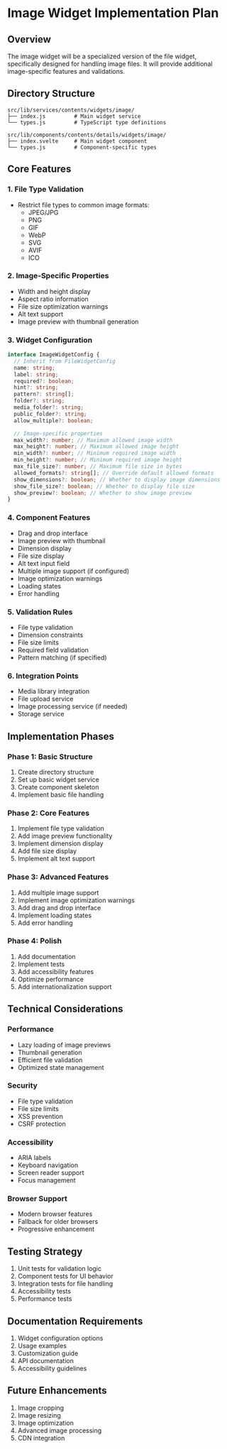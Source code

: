 # Image Widget Implementation Plan

## Overview

The image widget will be a specialized version of the file widget, specifically designed for handling image files. It will provide additional image-specific features and validations.

## Directory Structure

```
src/lib/services/contents/widgets/image/
├── index.js         # Main widget service
└── types.js         # TypeScript type definitions

src/lib/components/contents/details/widgets/image/
├── index.svelte     # Main widget component
└── types.js         # Component-specific types
```

## Core Features

### 1. File Type Validation

- Restrict file types to common image formats:
  - JPEG/JPG
  - PNG
  - GIF
  - WebP
  - SVG
  - AVIF
  - ICO

### 2. Image-Specific Properties

- Width and height display
- Aspect ratio information
- File size optimization warnings
- Alt text support
- Image preview with thumbnail generation

### 3. Widget Configuration

```typescript
interface ImageWidgetConfig {
  // Inherit from FileWidgetConfig
  name: string;
  label: string;
  required?: boolean;
  hint?: string;
  pattern?: string[];
  folder?: string;
  media_folder?: string;
  public_folder?: string;
  allow_multiple?: boolean;

  // Image-specific properties
  max_width?: number; // Maximum allowed image width
  max_height?: number; // Maximum allowed image height
  min_width?: number; // Minimum required image width
  min_height?: number; // Minimum required image height
  max_file_size?: number; // Maximum file size in bytes
  allowed_formats?: string[]; // Override default allowed formats
  show_dimensions?: boolean; // Whether to display image dimensions
  show_file_size?: boolean; // Whether to display file size
  show_preview?: boolean; // Whether to show image preview
}
```

### 4. Component Features

- Drag and drop interface
- Image preview with thumbnail
- Dimension display
- File size display
- Alt text input field
- Multiple image support (if configured)
- Image optimization warnings
- Loading states
- Error handling

### 5. Validation Rules

- File type validation
- Dimension constraints
- File size limits
- Required field validation
- Pattern matching (if specified)

### 6. Integration Points

- Media library integration
- File upload service
- Image processing service (if needed)
- Storage service

## Implementation Phases

### Phase 1: Basic Structure

1. Create directory structure
2. Set up basic widget service
3. Create component skeleton
4. Implement basic file handling

### Phase 2: Core Features

1. Implement file type validation
2. Add image preview functionality
3. Implement dimension display
4. Add file size display
5. Implement alt text support

### Phase 3: Advanced Features

1. Add multiple image support
2. Implement image optimization warnings
3. Add drag and drop interface
4. Implement loading states
5. Add error handling

### Phase 4: Polish

1. Add documentation
2. Implement tests
3. Add accessibility features
4. Optimize performance
5. Add internationalization support

## Technical Considerations

### Performance

- Lazy loading of image previews
- Thumbnail generation
- Efficient file validation
- Optimized state management

### Security

- File type validation
- File size limits
- XSS prevention
- CSRF protection

### Accessibility

- ARIA labels
- Keyboard navigation
- Screen reader support
- Focus management

### Browser Support

- Modern browser features
- Fallback for older browsers
- Progressive enhancement

## Testing Strategy

1. Unit tests for validation logic
2. Component tests for UI behavior
3. Integration tests for file handling
4. Accessibility tests
5. Performance tests

## Documentation Requirements

1. Widget configuration options
2. Usage examples
3. Customization guide
4. API documentation
5. Accessibility guidelines

## Future Enhancements

1. Image cropping
2. Image resizing
3. Image optimization
4. Advanced image processing
5. CDN integration
